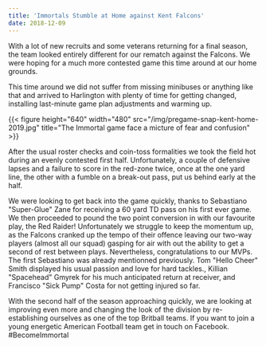 ```yaml
---
title: 'Immortals Stumble at Home against Kent Falcons'
date: 2018-12-09
---
```


With a lot of new recruits and some veterans returning for a final season, the
team looked entirely different for our rematch against the Falcons. We were
hoping for a much more contested game this time around at our home grounds.

This time around we did not suffer from missing minibuses or anything like that
and arrived to Harlington with plenty of time for getting changed, installing
last-minute game plan adjustments and warming up.

{{< figure height="640" width="480" src="/img/pregame-snap-kent-home-2019.jpg" title="The Immortal game face a micture of fear and confusion" >}}

After the usual roster checks and coin-toss formalities we took the field hot
during an evenly contested first half. Unfortunately, a couple of defensive
lapses and a failure to score in the red-zone twice, once at the one yard line,
the other with a fumble on a break-out pass, put us behind early at the half.

We were looking to get back into the game quickly, thanks to Sebastiano
"Super-Glue" Zane for receiving a 60 yard TD pass on his first ever game. We
then proceeded to pound the two point conversion in with our favourite play, the
Red Raider! Unfortunately we struggle to keep the momentum up, as the Falcons
cranked up the tempo of their offence leaving our two-way players (almost all
our squad) gasping for air with out the ability to get a second of rest between
plays. Nevertheless, congratulations to our MVPs. The first Sebastiano was
already mentionned previously. Tom "Hello Cheer" Smith displayed his usual
passion and love for hard tackles., Killian "Spacehead" Gmyrek for his much
anticipated return at receiver, and Francisco "Sick Pump" Costa for not getting
injured so far.

With the second half of the season approaching quickly, we are looking at
improving even more and changing the look of the division by re-establishing
ourselves as one of the top Britball teams. If you want to join a young
energetic American Football team get in touch on Facebook. #BecomeImmortal

